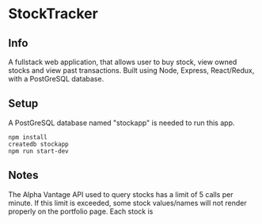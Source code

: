 # StockTracker

## Info

A fullstack web application, that allows user to buy stock, view owned stocks and view past transactions. Built using Node, Express, React/Redux, with a PostGreSQL database.

## Setup

A PostGreSQL database named "stockapp" is needed to run this app.

```
npm install
createdb stockapp
npm run start-dev
```

## Notes

The Alpha Vantage API used to query stocks has a limit of 5 calls per minute. If this limit is exceeded, some stock values/names will not render properly on the portfolio page. Each stock is
